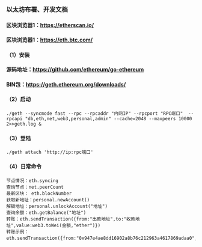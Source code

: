 
### 以太坊布署、开发文档
#### 区块浏览器1：https://etherscan.io/
#### 区块浏览器1：https://eth.btc.com/

#### （1）安装
####  源码地址：https://github.com/ethereum/go-ethereum
####  BIN包：https://geth.ethereum.org/downloads/

#### （2）启动
`./geth --syncmode fast --rpc --rpcaddr "内网IP" --rpcport "RPC端口"  --rpcapi "db,eth,net,web3,personal,admin" --cache=2048 --maxpeers 10000 2>>geth.log &`

#### （3）登陆
`./geth attach 'http://ip:rpc端口'`

#### （4）日常命令
```
节点情况：eth.syncing
查询节点：net.peerCount
最新区块： eth.blockNumber
获取新地址：personal.newAccount()
解锁地址：personal.unlockAccount("地址")
查询余额：eth.getBalance("地址")
转账：eth.sendTransaction({from:"出款地址",to:"收款地址",value:web3.toWei(金额,"ether")})
转账示例：
eth.sendTransaction({from:"0x947e4ae8dd16902a8b76c212963a4617869adaa0",to:"0xcdf03959b663d54471323c400c47d1ca94c93051",value:web3.toWei(0.1，"ether")})

```

